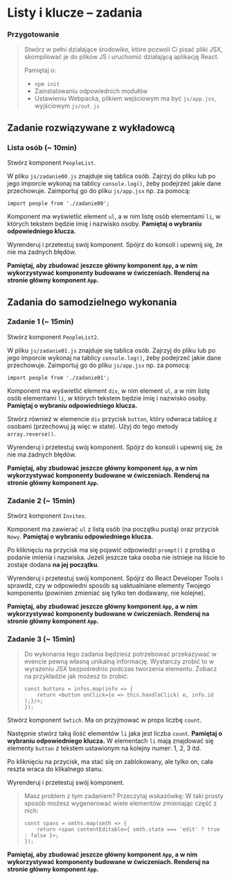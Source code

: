 # Listy i klucze &ndash; zadania

### Przygotowanie

> Stwórz w pełni działające środowiko, które pozwoli Ci pisać pliki JSX, skompilować je do plików JS i uruchomić działającą aplikację React.
> 
> Pamiętaj o:
> - ```npm init```
> - Zainstalowaniu odpowiednich modułów
> - Ustawieniu Webpacka, plikiem wejściowym ma być `js/app.jsx`, wyjściowym `js/out.js`

## Zadanie rozwiązywane z wykładowcą

### Lista osób (~ 10min)

Stwórz komponent `PeopleList`.

W pliku `js/zadanie00.js` znajduje się tablica osób. Zajrzyj do pliku lub po jego imporcie wykonaj na tablicy `console.log()`, żeby podejrzeć jakie dane przechowuje. Zaimportuj go do pliku `js/app.jsx` np. za pomocą:

```import people from './zadanie00';```

Komponent ma wyświetlić element `ul`, a w nim listę osób elementami `li`, w których tekstem będzie imię i nazwisko osoby. **Pamiętaj o wybraniu odpowiedniego klucza.**

Wyrenderuj i przetestuj swój komponent. Spójrz do konsoli i upewnij się, że nie ma żadnych błędów.

**Pamiętaj, aby zbudować jeszcze główny komponent `App`, a w nim wykorzystywać komponenty budowane w ćwiczeniach. Renderuj na stronie główny komponent `App`.**

## Zadania do samodzielnego wykonania

### Zadanie 1 (~ 15min)

Stwórz komponent `PeopleList2`.

W pliku `js/zadanie01.js` znajduje się tablica osób. Zajrzyj do pliku lub po jego imporcie wykonaj na tablicy `console.log()`, żeby podejrzeć jakie dane przechowuje. Zaimportuj go do pliku `js/app.jsx` np. za pomocą:

```import people from './zadanie01';```

Komponent ma wyświetlić element `div`, w nim element `ul`, a w nim listę osób elementami `li`, w których tekstem będzie imię i nazwisko osoby. **Pamiętaj o wybraniu odpowiedniego klucza.**

Stwórz również w elemencie `div` przycisk `button`, który odwraca tablicę z osobami (przechowuj ją więc w state). Użyj do tego metody ```array.reverse()```.

Wyrenderuj i przetestuj swój komponent. Spójrz do konsoli i upewnij się, że nie ma żadnych błędów.

**Pamiętaj, aby zbudować jeszcze główny komponent `App`, a w nim wykorzystywać komponenty budowane w ćwiczeniach. Renderuj na stronie główny komponent `App`.**

### Zadanie 2 (~ 15min)

Stwórz komponent `Invites`.

Komponent ma zawierać `ul` z listą osób (na początku pustą) oraz przycisk `Nowy`. **Pamiętaj o wybraniu odpowiedniego klucza.**

Po kliknięciu na przycisk ma się pojawić odpowiedzi `prompt()` z prośbą o podanie imienia i nazwiska. Jeżeli jeszcze taka osoba nie istnieje na liście to zostaje dodana **na jej początku**.

Wyrenderuj i przetestuj swój komponent. Spójrz do React Developer Tools i sprawdź, czy w odpowiedni sposób są uaktualniane elementy Twojego komponentu (powinien zmieniać się tylko ten dodawany, nie kolejne).

**Pamiętaj, aby zbudować jeszcze główny komponent `App`, a w nim wykorzystywać komponenty budowane w ćwiczeniach. Renderuj na stronie główny komponent `App`.**

### Zadanie 3 (~ 15min)

> Do wykonania tego zadania będziesz potrzebować przekazywać w evencie pewną własną unikalną informację.
> Wystarczy zrobić to w wyrażeniu JSX bezpośrednio podczas tworzenia elementu. 
> Zobacz na przykładzie jak możesz to zrobić:
> ```JSX
> const buttons = infos.map(info => {
>     return <button onClick={e => this.handleClick( e, info.id );}/>;
> });
> ```

Stwórz komponent `Swtich`. Ma on przyjmować w props liczbę `count`.

Następnie stwórz taką ilość elementów `li` jaka jest liczba `count`. **Pamiętaj o wybraniu odpowiedniego klucza.** W elementach `li` mają znajdować się elementy `button` z tekstem ustawionym na kolejny numer: 1, 2, 3 itd.

Po kliknięciu na przycisk, ma stać się on zablokowany, ale tylko on, cała reszta wraca do klikalnego stanu.

Wyrenderuj i przetestuj swój komponent.

> Masz problem z tym zadaniem? Przeczytaj wskazówkę:
> W taki prosty sposób możesz wygenerować wiele elementów zmieniając część z nich:
> ```JSX
> const spans = smths.map(smth => {
>     return <span contentEditable={ smth.state === 'edit' ? true : false }>;
> });
> ```

**Pamiętaj, aby zbudować jeszcze główny komponent `App`, a w nim wykorzystywać komponenty budowane w ćwiczeniach. Renderuj na stronie główny komponent `App`.**